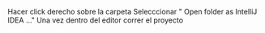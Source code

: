 Hacer click derecho sobre la carpeta 
Selecccionar " Open folder  as IntelliJ IDEA ..."
Una vez dentro del editor correr el proyecto 

